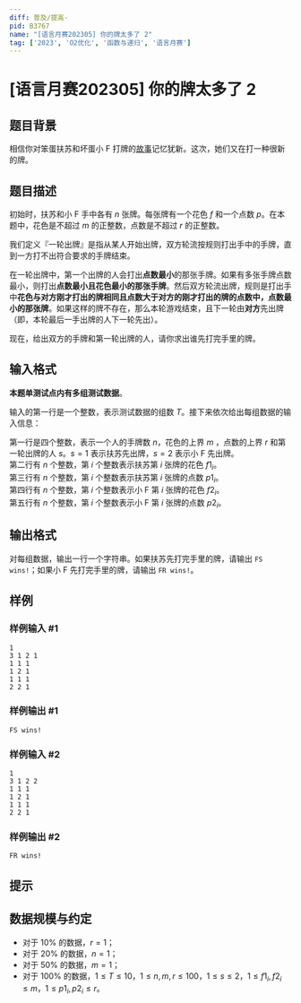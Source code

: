 ```yaml
---
diff: 普及/提高-
pid: B3767
name: "[语言月赛202305] 你的牌太多了 2"
tag: ['2023', 'O2优化', '函数与递归', '语言月赛']
---
```

# [语言月赛202305] 你的牌太多了 2
## 题目背景

相信你对笨蛋扶苏和坏蛋小 F 打牌的[故事](https://www.luogu.com.cn/problem/B3745)记忆犹新。这次，她们又在打一种很新的牌。
## 题目描述

初始时，扶苏和小 F 手中各有 $n$ 张牌。每张牌有一个花色 $f$ 和一个点数 $p$。在本题中，花色是不超过 $m$ 的正整数，点数是不超过 $r$ 的正整数。

我们定义『一轮出牌』是指从某人开始出牌，双方轮流按规则打出手中的手牌，直到一方打不出符合要求的手牌结束。

在一轮出牌中，第一个出牌的人会打出**点数最小**的那张手牌。如果有多张手牌点数最小，则打出**点数最小且花色最小的那张手牌**。然后双方轮流出牌，规则是打出手中**花色与对方刚才打出的牌相同且点数大于对方的刚才打出的牌的点数中，点数最小的那张牌**。如果这样的牌不存在，那么本轮游戏结束，且下一轮由**对方**先出牌（即，本轮最后一手出牌的人下一轮先出）。

现在，给出双方的手牌和第一轮出牌的人，请你求出谁先打完手里的牌。
## 输入格式

**本题单测试点内有多组测试数据**。

输入的第一行是一个整数，表示测试数据的组数 $T$。接下来依次给出每组数据的输入信息：

第一行是四个整数，表示一个人的手牌数 $n$，花色的上界 $m$ ，点数的上界 $r$ 和第一轮出牌的人 $s$。$s = 1$ 表示扶苏先出牌，$s = 2$ 表示小 F 先出牌。  
第二行有 $n$ 个整数，第 $i$ 个整数表示扶苏第 $i$ 张牌的花色 $f1_i$。  
第三行有 $n$ 个整数，第 $i$ 个整数表示扶苏第 $i$ 张牌的点数 $p1_i$。  
第四行有 $n$ 个整数，第 $i$ 个整数表示小 F 第 $i$ 张牌的花色 $f2_i$。  
第五行有 $n$ 个整数，第 $i$ 个整数表示小 F 第 $i$ 张牌的点数 $p2_i$。  
## 输出格式

对每组数据，输出一行一个字符串。如果扶苏先打完手里的牌，请输出 `FS wins!`；如果小 F 先打完手里的牌，请输出 `FR wins!`。
## 样例

### 样例输入 #1
```
1
3 1 2 1
1 1 1
1 2 1
1 1 1
2 2 1
```
### 样例输出 #1
```
FS wins!
```
### 样例输入 #2
```
1
3 1 2 2
1 1 1
1 2 1
1 1 1
2 2 1
```
### 样例输出 #2
```
FR wins!
```
## 提示

## 数据规模与约定

- 对于 $10\%$ 的数据，$r = 1$；
- 对于 $20\%$ 的数据，$n = 1$；
- 对于 $50\%$ 的数据，$m = 1$；
- 对于 $100\%$ 的数据，$1 \leq T \leq 10$，$1 \leq n,m,r \leq 100$，$1 \leq s \leq 2$，$1 \leq f1_i, f2_i \leq m$，$1 \leq p1_i, p2_i \leq r$。
